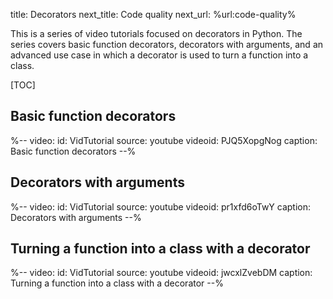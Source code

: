 title: Decorators
next_title: Code quality
next_url: %url:code-quality%


This is a series of video tutorials focused on decorators in Python. The series covers basic function decorators, decorators with arguments, and an advanced use case in which a decorator is used to turn a function into a class.


[TOC]

## Basic function decorators

%--
video:
    id: VidTutorial
    source: youtube
    videoid: PJQ5XopgNog
    caption: Basic function decorators
--%


## Decorators with arguments

%--
video:
    id: VidTutorial
    source: youtube
    videoid: pr1xfd6oTwY
    caption: Decorators with arguments
--%


## Turning a function into a class with a decorator

%--
video:
    id: VidTutorial
    source: youtube
    videoid: jwcxlZvebDM
    caption: Turning a function into a class with a decorator
--%
